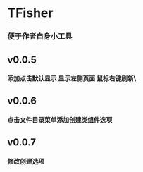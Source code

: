# TFisher

### 便于作者自身小工具

## v0.0.5

#### 添加点击默认显示 显示左侧页面 鼠标右键刷新\

## v0.0.6

#### 点击文件目录菜单添加创建类组件选项

## v0.0.7

#### 修改创建选项
